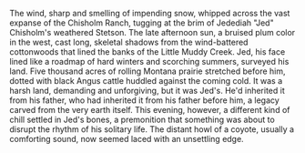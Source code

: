 The wind, sharp and smelling of impending snow, whipped across the vast expanse of the Chisholm Ranch, tugging at the brim of Jedediah "Jed" Chisholm's weathered Stetson.  The late afternoon sun, a bruised plum color in the west, cast long, skeletal shadows from the wind-battered cottonwoods that lined the banks of the Little Muddy Creek. Jed, his face lined like a roadmap of hard winters and scorching summers, surveyed his land.  Five thousand acres of rolling Montana prairie stretched before him, dotted with black Angus cattle huddled against the coming cold.  It was a harsh land, demanding and unforgiving, but it was Jed's.  He'd inherited it from his father, who had inherited it from his father before him, a legacy carved from the very earth itself. This evening, however, a different kind of chill settled in Jed's bones, a premonition that something was about to disrupt the rhythm of his solitary life. The distant howl of a coyote, usually a comforting sound, now seemed laced with an unsettling edge.
